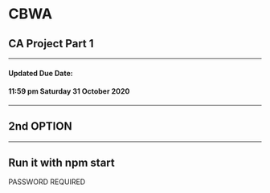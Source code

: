 # **CBWA**

## CA Project Part 1
----------------------
#### Updated Due Date:
#### 11:59 pm Saturday 31 October 2020
---------------------
## 2nd OPTION
------
Run it with **npm** **start**
--
PASSWORD REQUIRED
